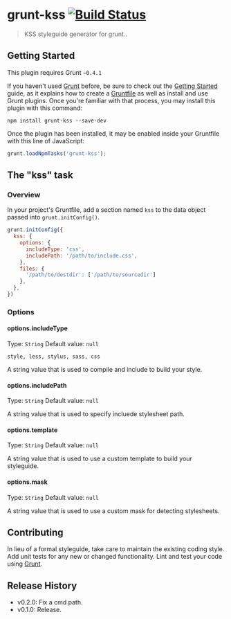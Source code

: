 # grunt-kss [![Build Status](https://secure.travis-ci.org/t32k/grunt-kss.png?branch=master)](http://travis-ci.org/t32k/grunt-kss)

> KSS styleguide generator for grunt..

## Getting Started
This plugin requires Grunt `~0.4.1`

If you haven't used [Grunt](http://gruntjs.com/) before, be sure to check out the [Getting Started](http://gruntjs.com/getting-started) guide, as it explains how to create a [Gruntfile](http://gruntjs.com/sample-gruntfile) as well as install and use Grunt plugins. Once you're familiar with that process, you may install this plugin with this command:

```shell
npm install grunt-kss --save-dev
```

Once the plugin has been installed, it may be enabled inside your Gruntfile with this line of JavaScript:

```js
grunt.loadNpmTasks('grunt-kss');
```

## The "kss" task

### Overview
In your project's Gruntfile, add a section named `kss` to the data object passed into `grunt.initConfig()`.

```js
grunt.initConfig({
  kss: {
    options: {
      includeType: 'css',
      includePath: '/path/to/include.css',
    },
    files: {
      '/path/to/destdir': ['/path/to/sourcedir']
    },
  },
})
```

### Options

#### options.includeType
Type: `String`
Default value: `null`

`style, less, stylus, sass, css`

A string value that is used to compile and include to build your style.

#### options.includePath
Type: `String`
Default value: `null`

A string value that is used to specify incluede stylesheet path.

#### options.template
Type: `String`
Default value: `null`

A string value that is used to use a custom template to build your styleguide.

#### options.mask
Type: `String`
Default value: `null`

A string value that is used to use a custom mask for detecting stylesheets.



## Contributing
In lieu of a formal styleguide, take care to maintain the existing coding style. Add unit tests for any new or changed functionality. Lint and test your code using [Grunt](http://gruntjs.com/).

## Release History

+ v0.2.0: Fix a cmd path.
+ v0.1.0: Release.
